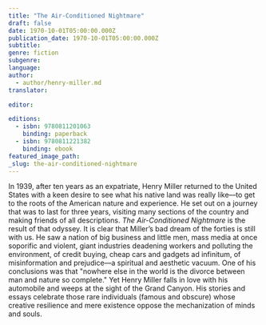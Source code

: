 ```yaml
---
title: "The Air-Conditioned Nightmare"
draft: false
date: 1970-10-01T05:00:00.000Z
publication_date: 1970-10-01T05:00:00.000Z
subtitle:
genre: fiction
subgenre:
language:
author:
  - author/henry-miller.md
translator:

editor:

editions:
  - isbn: 9780811201063
    binding: paperback
  - isbn: 9780811221382
    binding: ebook
featured_image_path:
_slug: the-air-conditioned-nightmare
---
```


In 1939, after ten years as an expatriate, Henry Miller returned to the United States with a keen desire to see what his native land was really like––to get to the roots of the American nature and experience. He set out on a journey that was to last for three years, visiting many sections of the country and making friends of all descriptions. _The Air-Conditioned Nightmare_ is the result of that odyssey. It is clear that Miller’s bad dream of the forties is still with us. He saw a nation of big business and little men, mass media at once soporific and violent, giant industries deadening workers and polluting the environment, of credit buying, cheap cars and gadgets ad infinitum, of misinformation and prejudice––a spiritual and aesthetic vacuum. One of his conclusions was that "nowhere else in the world is the divorce between man and nature so complete." Yet Henry Miller falls in love with his automobile and weeps at the sight of the Grand Canyon. His stories and essays celebrate those rare individuals (famous and obscure) whose creative resilience and mere existence oppose the mechanization of minds and souls.

